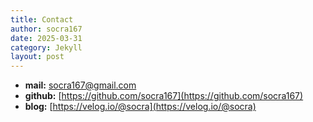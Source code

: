 ```yaml
---
title: Contact
author: socra167
date: 2025-03-31
category: Jekyll
layout: post
---
```


- **mail:** [socra167@gmail.com](socra167@gmail.com)
- **github:** [https://github.com/socra167](https://github.com/socra167)
- **blog:** [https://velog.io/@socra](https://velog.io/@socra)
